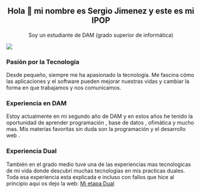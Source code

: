 <h2 align="center"> Hola 👋 mi nombre es Sergio Jimenez y este es mi IPOP </h2>
<p align="center"> Soy un estudiante de DAM (grado superior de informática)</p>

<img src="https://img.freepik.com/vector-premium/banner-colorido-manos-trabajando-computadora-diferentes-aparatos-electronicos-dispositivos-simbolos-programacion-desarrollo-software-codificacion-programas_198278-4192.jpg?w=1380">

<h3>Pasión por la Tecnología</h3>
<p>Desde pequeño, siempre me ha apasionado la tecnología.
Me fascina cómo las aplicaciones y el software pueden mejorar nuestras vidas y cambiar la forma en que trabajamos y nos comunicamos.</p>

<h3>Experiencia en DAM</h3>
<p>Estoy actualmente en mi segundo año de DAM y en estos años he tenido la oportunidad de aprender programación , base de datos , ofimática y mucho mas.
Mis materias favoritas sin duda son la programación y el desarrollo web .</p>

<h3>Experiencia Dual</h3>
<p>También en el grado medio tuve una de las experiencias mas tecnologicas de mi vida donde descubri muchas tecnologias en mis practicas duales.
Toda esa experiencia esta explicada e incluso con fallos que hice al principio aqui os dejo la web: <a href="https://sergiodual.weebly.com/">Mi etapa Dual</a></p>




<!---
SergioJP1/SergioJP1 is a ✨ special ✨ repository because its `README.md` (this file) appears on your GitHub profile.
You can click the Preview link to take a look at your changes.
--->

